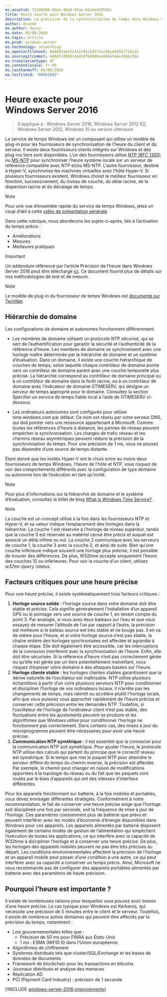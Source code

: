 ```yaml
---
ms.assetid: 72a90d00-56ee-48a9-9fae-64cbad29556c
title: Heure exacte pour Windows Server 2016
description: La précision de la synchronisation du temps dans Windows Server 2016 a été considérablement améliorée, tout en conservant une compatibilité NTP complète avec les anciennes versions de Windows.
author: dcuomo
ms.author: dacuo
ms.date: 05/08/2018
ms.topic: article
ms.prod: windows-server
ms.technology: networking
ms.openlocfilehash: 0486033ee52432191cb35f2ce38c44d5b7728a2e
ms.sourcegitcommit: b00d7c8968c4adc8f699dbee694afe6ed36bc9de
ms.translationtype: HT
ms.contentlocale: fr-FR
ms.lasthandoff: 04/08/2020
ms.locfileid: "80861682"
---
```

# <a name="accurate-time-for-windows-server-2016"></a>Heure exacte pour Windows Server 2016

>S'applique à : Windows Server 2016, Windows Server 2012 R2, Windows Server 2012, Windows 10 ou version ultérieure

Le service de temps Windows est un composant qui utilise un modèle de plug-in pour les fournisseurs de synchronisation de l’heure du client et du serveur.  Il existe deux fournisseurs clients intégrés sur Windows et des plug-ins tiers sont disponibles. L’un des fournisseurs utilise [NTP (RFC 1305)](https://tools.ietf.org/html/rfc1305) ou [MS-NTP](https://msdn.microsoft.com/library/cc246877.aspx) pour synchroniser l’heure système locale sur un serveur de référence compatible avec NTP et/ou MS-NTP. L’autre fournisseur, destiné à Hyper-V, synchronise les machines virtuelles avec l’hôte Hyper-V.  Si plusieurs fournisseurs existent, Windows choisit le meilleur fournisseur en fonction, successivement, du niveau de couche, du délai racine, de la dispersion racine et du décalage de temps.

> [!NOTE]
> Pour une vue d’ensemble rapide du service de temps Windows, jetez un coup d’œil à cette [vidéo de présentation générale](https://aka.ms/WS2016TimeVideo).

Dans cette rubrique, nous aborderons les sujets ci-après, liés à l’activation du temps précis : 

- Améliorations
- Mesures
- Meilleures pratiques

> [!IMPORTANT]
> Un addendum référencé par l’article Précision de l’heure dans Windows Server 2016 peut être téléchargé [ici](https://windocs.blob.core.windows.net/windocs/WindowsTimeSyncAccuracy_Addendum.pdf).  Ce document fournit plus de détails sur nos méthodologies de test et de mesure.

> [!NOTE] 
> Le modèle de plug-in du fournisseur de temps Windows est [documenté sur TechNet](https://msdn.microsoft.com/library/windows/desktop/ms725475%28v=vs.85%29.aspx).

## <a name="domain-hierarchy"></a>Hiérarchie de domaine
Les configurations de domaine et autonomes fonctionnent différemment.

- Les membres de domaine utilisent un protocole NTP sécurisé, qui se sert de l’authentification pour garantir la sécurité et l’authenticité de la référence d’heure.  Les membres de domaine se synchronisent avec une horloge maître déterminée par la hiérarchie de domaine et un système d’évaluation.  Dans un domaine, il existe une couche hiérarchique de couches de temps, selon laquelle chaque contrôleur de domaine pointe vers un contrôleur de domaine parent avec une couche temporelle plus précise.  La hiérarchie correspond au contrôleur de domaine principal ou à un contrôleur de domaine dans la forêt racine, ou à un contrôleur de domaine avec l’indicateur de domaine GTIMESERV, qui désigne un serveur de temps approprié pour le domaine.  Consultez la section Spécifier un service de temps fiable local à l’aide de GTIMESERV ci-dessous.

- Les ordinateurs autonomes sont configurés pour utiliser time.windows.com par défaut.  Ce nom est résolu par votre serveur DNS, qui doit pointer vers une ressource appartenant à Microsoft.  Comme toutes les références d’heure à distance, les pannes de réseau peuvent empêcher la synchronisation.  Les charges de trafic réseau et les chemins réseau asymétriques peuvent réduire la précision de la synchronisation du temps.  Pour une précision de 1 ms, vous ne pouvez pas dépendre d’une source de temps distante.

Étant donné que les invités Hyper-V ont le choix entre au moins deux fournisseurs de temps Windows, l’heure de l’hôte et NTP, vous risquez de voir des comportements différents avec la configuration de type domaine ou autonome lors de l’exécution en tant qu’invité.

> [!NOTE] 
> Pour plus d’informations sur la hiérarchie de domaine et le système d’évaluation, consultez le billet de blog [What is Windows Time Service?](https://blogs.msdn.microsoft.com/w32time/2007/07/07/what-is-windows-time-service/) .

> [!NOTE]
> La couche est un concept utilisé à la fois dans les fournisseurs NTP et Hyper-V, et sa valeur indique l’emplacement des horloges dans la hiérarchie.  La couche 1 est réservée à l’horloge de niveau supérieur, tandis que la couche 0 est réservée au matériel censé être précis et auquel est associé un délai infime ou nul.  La couche 2 communique avec les serveurs de couche 1, la couche 3 avec la couche 2, et ainsi de suite.  Bien qu’une couche inférieure indique souvent une horloge plus précise, il est possible de trouver des différences.  De plus, W32time accepte uniquement l’heure des couches 15 ou inférieures.  Pour voir la couche d’un client, utilisez *w32tm /query /status*.

## <a name="critical-factors-for-accurate-time"></a>Facteurs critiques pour une heure précise
Pour une heure précise, il existe systématiquement trois facteurs critiques :

1. **Horloge source solide** : l’horloge source dans votre domaine doit être stable et précise. Cela signifie généralement l’installation d’un appareil GPS ou le pointage vers une source de couche 1, en tenant compte du point 3. Par analogie, si vous avez deux bateaux sur l’eau et que vous essayez de mesurer l’altitude de l’un par rapport à l’autre, la précision est meilleure si le bateau source est très stable et ne bouge pas. Il en va de même pour l’heure, et si votre horloge source n’est pas stable, la chaîne entière des horloges synchronisées est affectée et agrandie à chaque étape. Elle doit également être accessible, car les interruptions de la connexion interfèrent avec la synchronisation de l’heure. Enfin, elle doit être sécurisée. Si la référence d’heure n’est pas correctement gérée ou qu’elle est gérée par un tiers potentiellement malveillant, vous risquez d’exposer votre domaine à des attaques basées sur l’heure.
2. **Horloge cliente stable** : les horloges clientes stables garantissent que la dérive naturelle de l’oscillateur est maîtrisable.  NTP utilise plusieurs échantillons à partir d’un voire plusieurs serveurs NTP pour conditionner et discipliner l’horloge de vos ordinateurs locaux.  Il n’arrête pas les changements de temps, mais ralentit ou accélère plutôt l’horloge locale, afin que vous puissiez vous approcher rapidement de l’heure précise et conserver cette précision entre les demandes NTP.  Toutefois, si l’oscillateur de l’horloge de l’ordinateur client n’est pas stable, des fluctuations entre les ajustements peuvent se produire et les algorithmes que Windows utilise pour conditionner l’horloge ne fonctionnent pas correctement.  Dans certains cas, des mises à jour du microprogramme peuvent être nécessaires pour avoir une heure précise.
3. **Communication NTP symétrique** : il est essentiel que la connexion pour la communication NTP soit symétrique.  Pour ajuster l’heure, le protocole NTP utilise des calculs qui partent du principe que le correctif réseau est symétrique.  Si le temps que met le paquet NTP pour atteindre le serveur diffère du temps du chemin inverse, la précision est affectée.  Par exemple, le chemin peut changer en raison de modifications apportées à la topologie du réseau ou du fait que les paquets sont routés par le biais d’appareils qui ont des vitesses d’interface différentes.

Pour les appareils fonctionnant sur batterie, à la fois mobiles et portables, vous devez envisager différentes stratégies.  Conformément à notre recommandation, le fait de conserver une heure précise exige que l’horloge soit disciplinée une fois par seconde, soit la fréquence de mise à jour de l’horloge. Ces paramètres consomment plus de batterie que prévu et peuvent interférer avec les modes d’économie d’énergie disponibles dans Windows pour ces appareils. Les appareils alimentés par batterie disposent également de certains modes de gestion de l’alimentation qui empêchent l’exécution de toutes les applications, ce qui interfère avec la capacité de W32time à discipliner l’horloge et à conserver une heure précise. De plus, les horloges des appareils mobiles peuvent ne pas être très précises au départ.  Les conditions environnementales affectent la précision de l’horloge et un appareil mobile peut passer d’une condition à une autre, ce qui peut interférer avec sa capacité à conserver un temps précis.  Ainsi, Microsoft ne vous recommande pas de configurer des appareils portables alimentés par batterie avec des paramètres de haute précision. 

## <a name="why-is-time-important"></a>Pourquoi l’heure est importante ?  
Il existe de nombreuses raisons pour lesquelles vous pouvez avoir besoin d’une heure précise.  Le cas typique pour Windows est Kerberos, qui nécessite une précision de 5 minutes entre le client et le serveur.  Toutefois, il existe de nombreux autres domaines qui peuvent être affectés par la précision du temps, notamment :


- Lois gouvernementales telles que :
    - Précision de 50 ms pour FINRA aux États-Unis
    - 1 ms : ESMA (MiFID II) dans l’Union européenne.
- Algorithmes de chiffrement
- Systèmes distribués tels que cluster/SQL/Exchange et les bases de données de documents
- Framework de blockchain pour les transactions en bitcoins
- Journaux distribués et analyse des menaces 
- Réplication AD
- PCI (Payment Card Industry) : précision de 1 seconde



[!INCLUDE [windows-server-2016-improvements](windows-server-2016-improvements.md)]
